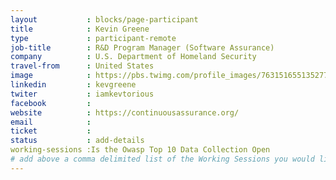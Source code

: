 ```yaml
---
layout           : blocks/page-participant
title            : Kevin Greene
type             : participant-remote
job-title        : R&D Program Manager (Software Assurance)
company          : U.S. Department of Homeland Security
travel-from      : United States
image            : https://pbs.twimg.com/profile_images/763151655135277056/PYPqyooG_400x400.jpg
linkedin         : kevgreene
twiter           : iamkevtorious
facebook         :
website          : https://continuousassurance.org/
email            :
ticket           :
status           : add-details
working-sessions :Is the Owasp Top 10 Data Collection Open
# add above a comma delimited list of the Working Sessions you would like to attend (use the session's title)
---
```


<!-- put more details about participant here -->
